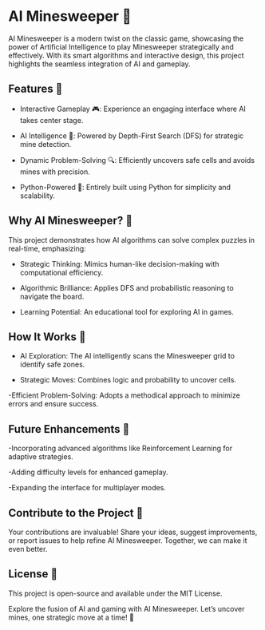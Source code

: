 # AI Minesweeper 🧠

AI Minesweeper is a modern twist on the classic game, showcasing the power of Artificial Intelligence to play Minesweeper strategically and effectively. With its smart algorithms and interactive design, this project highlights the seamless integration of AI and gameplay.

## Features 🚀

- Interactive Gameplay 🎮: Experience an engaging interface where AI takes center stage.

- AI Intelligence 🤖: Powered by Depth-First Search (DFS) for strategic mine detection.

- Dynamic Problem-Solving 🔍: Efficiently uncovers safe cells and avoids mines with precision.

- Python-Powered 🐍: Entirely built using Python for simplicity and scalability.

## Why AI Minesweeper? 🌟

This project demonstrates how AI algorithms can solve complex puzzles in real-time, emphasizing:

- Strategic Thinking: Mimics human-like decision-making with computational efficiency.

- Algorithmic Brilliance: Applies DFS and probabilistic reasoning to navigate the board.

- Learning Potential: An educational tool for exploring AI in games.

## How It Works 🧠

- AI Exploration: The AI intelligently scans the Minesweeper grid to identify safe zones.

- Strategic Moves: Combines logic and probability to uncover cells.

-Efficient Problem-Solving: Adopts a methodical approach to minimize errors and ensure success.

## Future Enhancements 🔮

-Incorporating advanced algorithms like Reinforcement Learning for adaptive strategies.

-Adding difficulty levels for enhanced gameplay.

-Expanding the interface for multiplayer modes.

## Contribute to the Project 🤝

Your contributions are invaluable! Share your ideas, suggest improvements, or report issues to help refine AI Minesweeper. Together, we can make it even better.

## License 📜

This project is open-source and available under the MIT License.

Explore the fusion of AI and gaming with AI Minesweeper. Let’s uncover mines, one strategic move at a time! 🎉

